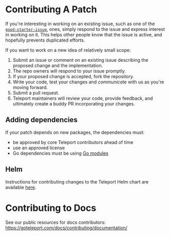 # Contributing A Patch

If you're interesting in working on an existing issue, such as one of the
[`good-starter-issue`](https://github.com/gravitational/teleport/issues?q=is%3Aopen+is%3Aissue+label%3Agood-starter-issue),
ones, simply respond to the issue and express interest in working on it. This
helps other people know that the issue is active, and hopefully prevents
duplicated efforts.

If you want to work on a new idea of relatively small scope:

1. Submit an issue or comment on an existing issue describing the proposed
   change and the implementation.
2. The repo owners will respond to your issue promptly.
3. If your proposed change is accepted, fork the repository.
4. Write your code, test your changes and _communicate_ with us as you're moving forward.
5. Submit a pull request.
6. Teleport maintainers will review your code, provide feedback, and ultimately create a
   buddy PR incorporating your changes.

## Adding dependencies

If your patch depends on new packages, the dependencies must:

- be approved by core Teleport contributors ahead of time
- use an approved license
- Go dependencies must be using [Go modules](https://blog.golang.org/using-go-modules)

## Helm

Instructions for contributing changes to the Teleport Helm chart are available
[here](./examples/chart/CONTRIBUTING.md).

# Contributing to Docs

See our public resources for docs contributors:
https://goteleport.com/docs/contributing/documentation/

